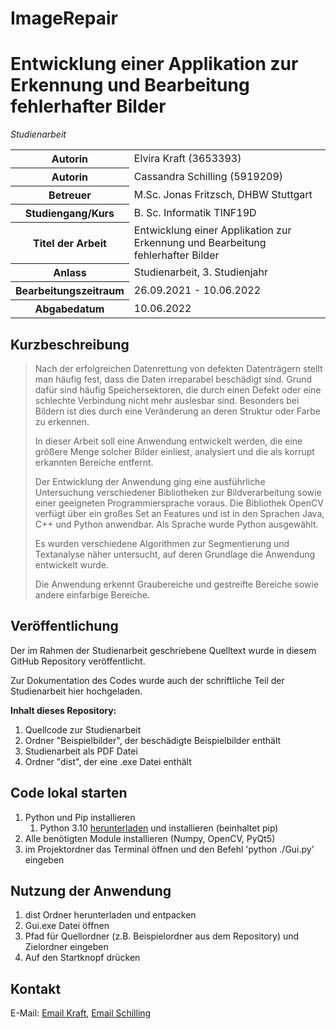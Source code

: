 # ImageRepair
# Entwicklung einer Applikation zur Erkennung und Bearbeitung fehlerhafter Bilder
_Studienarbeit_
<table>
<tr><th>Autorin</th><td>Elvira Kraft (3653393)</td></tr>
<tr><th>Autorin</th><td>Cassandra Schilling (5919209)</td></tr>
<tr><th>Betreuer</th><td>M.Sc. Jonas Fritzsch, DHBW Stuttgart</td></tr>
<tr><th>Studiengang/Kurs</th><td>B. Sc. Informatik TINF19D</td></tr>
<tr><th>Titel der Arbeit</th><td>Entwicklung einer Applikation zur Erkennung und Bearbeitung fehlerhafter Bilder</td></tr>
<tr><th>Anlass</th><td>Studienarbeit, 3. Studienjahr</td></tr>
<tr><th>Bearbeitungszeitraum</th><td>26.09.2021 - 10.06.2022</td></tr>
<tr><th>Abgabedatum</th><td>10.06.2022</td></tr>
</table>

## Kurzbeschreibung
> Nach der erfolgreichen Datenrettung von defekten Datenträgern stellt man häufig fest, dass die
Daten irreparabel beschädigt sind. Grund dafür sind häufig Speichersektoren, die durch einen Defekt
oder eine schlechte Verbindung nicht mehr auslesbar sind. Besonders bei Bildern ist dies durch eine
Veränderung an deren Struktur oder Farbe zu erkennen.
> 
> In dieser Arbeit soll eine Anwendung entwickelt werden, die eine größere Menge solcher Bilder einliest, analysiert und die als korrupt erkannten Bereiche entfernt.
> 
> Der Entwicklung der Anwendung ging eine ausführliche Untersuchung verschiedener Bibliotheken zur Bildverarbeitung sowie einer geeigneten Programmiersprache voraus. Die Bibliothek OpenCV verfügt über ein großes Set an Features und ist in den Sprachen Java, C++ und Python anwendbar. Als Sprache wurde Python ausgewählt.
> 
> Es wurden verschiedene Algorithmen zur Segmentierung und Textanalyse näher untersucht, auf deren Grundlage die Anwendung entwickelt wurde.
> 
> Die Anwendung erkennt Graubereiche und gestreifte Bereiche sowie andere einfarbige Bereiche. 

## Veröffentlichung
Der im Rahmen der Studienarbeit geschriebene Quelltext wurde in diesem GitHub Repository veröffentlicht.

Zur Dokumentation des Codes wurde auch der schriftliche Teil der Studienarbeit hier hochgeladen.

**Inhalt dieses Repository:**
1) Quellcode zur Studienarbeit
2) Ordner "Beispielbilder", der beschädigte Beispielbilder enthält
3) Studienarbeit als PDF Datei
4) Ordner "dist", der eine .exe Datei enthält


## Code lokal starten

1) Python und Pip installieren
    1) Python 3.10 [herunterladen](https://www.python.org/downloads/) und installieren (beinhaltet pip)
2) Alle benötigten Module installieren (Numpy, OpenCV, PyQt5)
3) im Projektordner das Terminal öffnen und den Befehl 'python ./Gui.py' eingeben


## Nutzung der Anwendung

1) dist Ordner herunterladen und entpacken
2) Gui.exe Datei öffnen
3) Pfad für Quellordner (z.B. Beispielordner aus dem Repository) und Zielordner eingeben
4) Auf den Startknopf drücken

## Kontakt
E-Mail: [Email Kraft](elvirakraft@yahoo.de), [Email Schilling](cassandras00@aol.com)
